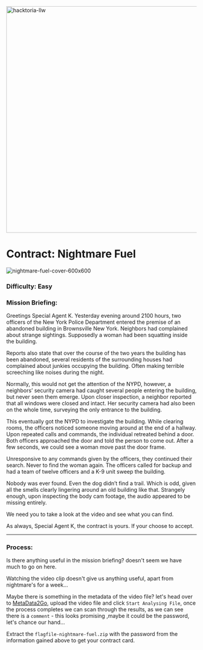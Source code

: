 <img width="600" alt="hacktoria-llw" src="https://user-images.githubusercontent.com/117080369/203552008-2d0e0a07-1815-485b-8f3f-ae7ed7258af8.png">

# Contract: Nightmare Fuel
![nightmare-fuel-cover-600x600](https://user-images.githubusercontent.com/117080369/203791844-fa61a564-8d86-4357-97d2-cd721a4c7503.png)

### Difficulty: Easy

### Mission Briefing:
Greetings Special Agent K. Yesterday evening around 2100 hours, two officers of the New York Police Department entered the premise of an abandoned building in Brownsville New York. Neighbors had complained about strange sightings. Supposedly a woman had been squatting inside the building.

Reports also state that over the course of the two years the building has been abandoned, several residents of the surrounding houses had complained about junkies occupying the building. Often making terrible screeching like noises during the night.

Normally, this would not get the attention of the NYPD, however, a neighbors’ security camera had caught several people entering the building, but never seen them emerge. Upon closer inspection, a neighbor reported that all windows were closed and intact. Her security camera had also been on the whole time, surveying the only entrance to the building.

This eventually got the NYPD to investigate the building. While clearing rooms, the officers noticed someone moving around at the end of a hallway. Upon repeated calls and commands, the individual retreated behind a door. Both officers approached the door and told the person to come out. After a few seconds, we could see a woman move past the door frame.

Unresponsive to any commands given by the officers, they continued their search. Never to find the woman again. The officers called for backup and had a team of twelve officers and a K-9 unit sweep the building.

Nobody was ever found. Even the dog didn’t find a trail. Which is odd, given all the smells clearly lingering around an old building like that. Strangely enough, upon inspecting the body cam footage, the audio appeared to be missing entirely.

We need you to take a look at the video and see what you can find.

As always, Special Agent K, the contract is yours. If your choose to accept.

---

### Process:
Is there anything useful in the mission briefing? doesn't seem we have much to go on here.

Watching the video clip doesn't give us anything useful, apart from nightmare's for a week...

Maybe there is something in the metadata of the video file? let's head over to <a href="https://www.metadata2go.com">MetaData2Go</a>, upload the video file and click `Start Analysing File`, once the process completes we can scan through the results, as we can see there is a `comment` - this looks promising ,maybe it could be the password, let's chance our hand...

Extract the `flagfile-nightmare-fuel.zip` with the password from the information gained above to get your contract card.
